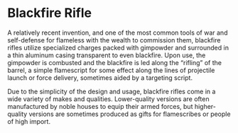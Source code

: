 # Blackfire Rifle

A relatively recent invention, and one of the most common tools of war and self-defense for flameless with the wealth to commission them, blackfire rifles utilize specialized charges packed with gimpowder and surrounded in a thin aluminum casing transparent to even blackfire. Upon use, the gimpowder is combusted and the blackfire is led along the “rifling” of the barrel, a simple flamescript for some effect along the lines of projectile launch or force delivery, sometimes aided by a targeting script.  

Due to the simplicity of the design and usage, blackfire rifles come in a wide variety of makes and qualities. Lower-quality versions are often manufactured by noble houses to equip their armed forces, but higher-quality versions are sometimes produced as gifts for flamescribes or people of high import.

